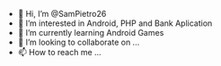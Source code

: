 - 👋 Hi, I’m @SamPietro26
- 👀 I’m interested in Android, PHP and Bank Aplication
- 🌱 I’m currently learning Android Games
- 💞️ I’m looking to collaborate on ...
- 📫 How to reach me ...

<!---
SamPietro26/SamPietro26 is a ✨ special ✨ repository because its `README.md` (this file) appears on your GitHub profile.
You can click the Preview link to take a look at your changes.
--->
